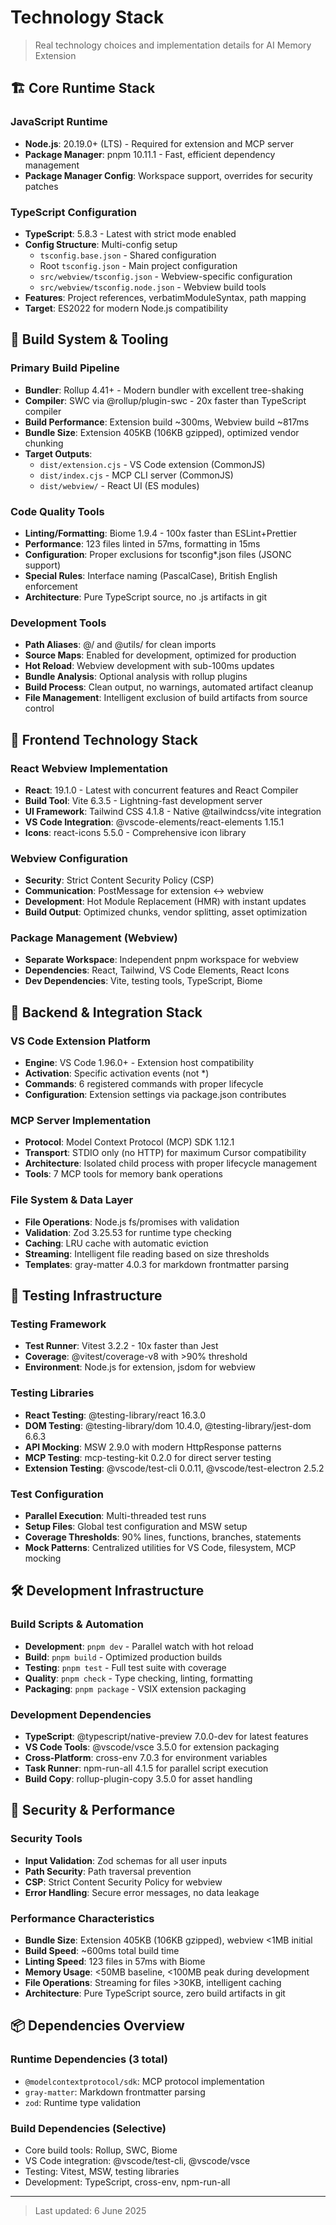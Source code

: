 # Technology Stack

> Real technology choices and implementation details for AI Memory Extension

## 🏗 Core Runtime Stack

### **JavaScript Runtime**

- **Node.js**: 20.19.0+ (LTS) - Required for extension and MCP server
- **Package Manager**: pnpm 10.11.1 - Fast, efficient dependency management
- **Package Manager Config**: Workspace support, overrides for security patches

### **TypeScript Configuration**

- **TypeScript**: 5.8.3 - Latest with strict mode enabled
- **Config Structure**: Multi-config setup
  - `tsconfig.base.json` - Shared configuration
  - Root `tsconfig.json` - Main project configuration
  - `src/webview/tsconfig.json` - Webview-specific configuration
  - `src/webview/tsconfig.node.json` - Webview build tools
- **Features**: Project references, verbatimModuleSyntax, path mapping
- **Target**: ES2022 for modern Node.js compatibility

## 🔧 Build System & Tooling

### **Primary Build Pipeline**

- **Bundler**: Rollup 4.41+ - Modern bundler with excellent tree-shaking
- **Compiler**: SWC via @rollup/plugin-swc - 20x faster than TypeScript compiler
- **Build Performance**: Extension build ~300ms, Webview build ~817ms
- **Bundle Size**: Extension 405KB (106KB gzipped), optimized vendor chunking
- **Target Outputs**:
  - `dist/extension.cjs` - VS Code extension (CommonJS)
  - `dist/index.cjs` - MCP CLI server (CommonJS)
  - `dist/webview/` - React UI (ES modules)

### **Code Quality Tools**

- **Linting/Formatting**: Biome 1.9.4 - 100x faster than ESLint+Prettier
- **Performance**: 123 files linted in 57ms, formatting in 15ms
- **Configuration**: Proper exclusions for tsconfig*.json files (JSONC support)
- **Special Rules**: Interface naming (PascalCase), British English enforcement
- **Architecture**: Pure TypeScript source, no .js artifacts in git

### **Development Tools**

- **Path Aliases**: @/ and @utils/ for clean imports
- **Source Maps**: Enabled for development, optimized for production
- **Hot Reload**: Webview development with sub-100ms updates
- **Bundle Analysis**: Optional analysis with rollup plugins
- **Build Process**: Clean output, no warnings, automated artifact cleanup
- **File Management**: Intelligent exclusion of build artifacts from source control

## 🎨 Frontend Technology Stack

### **React Webview Implementation**

- **React**: 19.1.0 - Latest with concurrent features and React Compiler
- **Build Tool**: Vite 6.3.5 - Lightning-fast development server
- **UI Framework**: Tailwind CSS 4.1.8 - Native @tailwindcss/vite integration
- **VS Code Integration**: @vscode-elements/react-elements 1.15.1
- **Icons**: react-icons 5.5.0 - Comprehensive icon library

### **Webview Configuration**

- **Security**: Strict Content Security Policy (CSP)
- **Communication**: PostMessage for extension ↔ webview
- **Development**: Hot Module Replacement (HMR) with instant updates
- **Build Output**: Optimized chunks, vendor splitting, asset optimization

### **Package Management (Webview)**

- **Separate Workspace**: Independent pnpm workspace for webview
- **Dependencies**: React, Tailwind, VS Code Elements, React Icons
- **Dev Dependencies**: Vite, testing tools, TypeScript, Biome

## 🔌 Backend & Integration Stack

### **VS Code Extension Platform**

- **Engine**: VS Code 1.96.0+ - Extension host compatibility
- **Activation**: Specific activation events (not *)
- **Commands**: 6 registered commands with proper lifecycle
- **Configuration**: Extension settings via package.json contributes

### **MCP Server Implementation**

- **Protocol**: Model Context Protocol (MCP) SDK 1.12.1
- **Transport**: STDIO only (no HTTP) for maximum Cursor compatibility
- **Architecture**: Isolated child process with proper lifecycle management
- **Tools**: 7 MCP tools for memory bank operations

### **File System & Data Layer**

- **File Operations**: Node.js fs/promises with validation
- **Validation**: Zod 3.25.53 for runtime type checking
- **Caching**: LRU cache with automatic eviction
- **Streaming**: Intelligent file reading based on size thresholds
- **Templates**: gray-matter 4.0.3 for markdown frontmatter parsing

## 🧪 Testing Infrastructure

### **Testing Framework**

- **Test Runner**: Vitest 3.2.2 - 10x faster than Jest
- **Coverage**: @vitest/coverage-v8 with >90% threshold
- **Environment**: Node.js for extension, jsdom for webview

### **Testing Libraries**

- **React Testing**: @testing-library/react 16.3.0
- **DOM Testing**: @testing-library/dom 10.4.0, @testing-library/jest-dom 6.6.3
- **API Mocking**: MSW 2.9.0 with modern HttpResponse patterns
- **MCP Testing**: mcp-testing-kit 0.2.0 for direct server testing
- **Extension Testing**: @vscode/test-cli 0.0.11, @vscode/test-electron 2.5.2

### **Test Configuration**

- **Parallel Execution**: Multi-threaded test runs
- **Setup Files**: Global test configuration and MSW setup
- **Coverage Thresholds**: 90% lines, functions, branches, statements
- **Mock Patterns**: Centralized utilities for VS Code, filesystem, MCP mocking

## 🛠 Development Infrastructure

### **Build Scripts & Automation**

- **Development**: `pnpm dev` - Parallel watch with hot reload
- **Build**: `pnpm build` - Optimized production builds
- **Testing**: `pnpm test` - Full test suite with coverage
- **Quality**: `pnpm check` - Type checking, linting, formatting
- **Packaging**: `pnpm package` - VSIX extension packaging

### **Development Dependencies**

- **TypeScript**: @typescript/native-preview 7.0.0-dev for latest features
- **VS Code Tools**: @vscode/vsce 3.5.0 for extension packaging
- **Cross-Platform**: cross-env 7.0.3 for environment variables
- **Task Runner**: npm-run-all 4.1.5 for parallel script execution
- **Build Copy**: rollup-plugin-copy 3.5.0 for asset handling

## 🔐 Security & Performance

### **Security Tools**

- **Input Validation**: Zod schemas for all user inputs
- **Path Security**: Path traversal prevention
- **CSP**: Strict Content Security Policy for webview
- **Error Handling**: Secure error messages, no data leakage

### **Performance Characteristics**

- **Bundle Size**: Extension 405KB (106KB gzipped), webview <1MB initial
- **Build Speed**: ~600ms total build time
- **Linting Speed**: 123 files in 57ms with Biome
- **Memory Usage**: <50MB baseline, <100MB peak during development
- **File Operations**: Streaming for files >30KB, intelligent caching
- **Architecture**: Pure TypeScript source, zero build artifacts in git

## 📦 Dependencies Overview

### **Runtime Dependencies (3 total)**

- `@modelcontextprotocol/sdk`: MCP protocol implementation
- `gray-matter`: Markdown frontmatter parsing
- `zod`: Runtime type validation

### **Build Dependencies (Selective)**

- Core build tools: Rollup, SWC, Biome
- VS Code integration: @vscode/test-cli, @vscode/vsce
- Testing: Vitest, MSW, testing libraries
- Development: TypeScript, cross-env, npm-run-all

---

> Last updated: 6 June 2025
